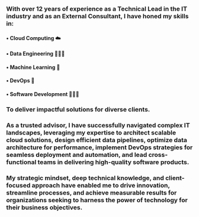 ### With over 12 years of experience as a Technical Lead in the IT industry and as an External Consultant, I have honed my skills in:
#### • Cloud Computing ☁️
#### • Data Engineering 👷🏻‍♂️
#### • Machine Learning 🤖
#### • DevOps 🦾
#### • Software Development 🧑🏻‍💻
### To deliver impactful solutions for diverse clients.

### As a trusted advisor, I have successfully navigated complex IT landscapes, leveraging my expertise to architect scalable cloud solutions, design efficient data pipelines, optimize data architecture for performance, implement DevOps strategies for seamless deployment and automation, and lead cross-functional teams in delivering high-quality software products.

### My strategic mindset, deep technical knowledge, and client-focused approach have enabled me to drive innovation, streamline processes, and achieve measurable results for organizations seeking to harness the power of technology for their business objectives.
